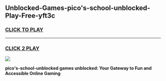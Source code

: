
## Unblocked-Games-pico's-school-unblocked-Play-Free-yft3c
<h3>
<a href="https://premium76.site?title=pico's-school-unblocked&ref=18A1">CLICK TO PLAY</a></h3>
<hr>

<h3>
<a href="https://premium76.site?title=pico's-school-unblocked&ref=18A1">CLICK 2 PLAY</a>
  
</h3>

<a href="https://premium76.site?title=pico's-school-unblocked&ref=18A1"><img src="https://clearcache.store/games.png"></a>


**pico's-school-unblocked games unblocked: Your Gateway to Fun and Accessible Online Gaming**
